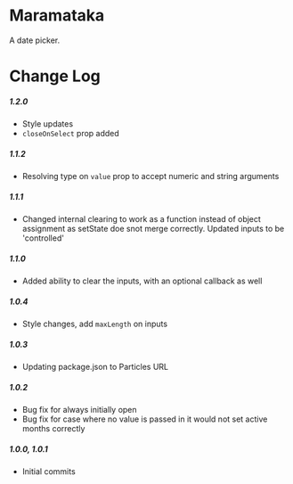 # Maramataka

A date picker.

# Change Log

##### 1.2.0
- Style updates
- `closeOnSelect` prop added

##### 1.1.2
- Resolving type on `value` prop to accept numeric and string arguments

##### 1.1.1
- Changed internal clearing to work as a function instead of object assignment as setState doe snot merge correctly. Updated inputs to be 'controlled'

##### 1.1.0
- Added ability to clear the inputs, with an optional callback as well

##### 1.0.4
- Style changes, add `maxLength` on inputs

##### 1.0.3
- Updating package.json to Particles URL

##### 1.0.2
- Bug fix for always initially open
- Bug fix for case where no value is passed in it would not set active months correctly

##### 1.0.0, 1.0.1
- Initial commits
